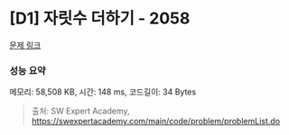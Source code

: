 # [D1] 자릿수 더하기 - 2058 

[문제 링크](https://swexpertacademy.com/main/code/problem/problemDetail.do?contestProbId=AV5QPRjqA10DFAUq) 

### 성능 요약

메모리: 58,508 KB, 시간: 148 ms, 코드길이: 34 Bytes



> 출처: SW Expert Academy, https://swexpertacademy.com/main/code/problem/problemList.do